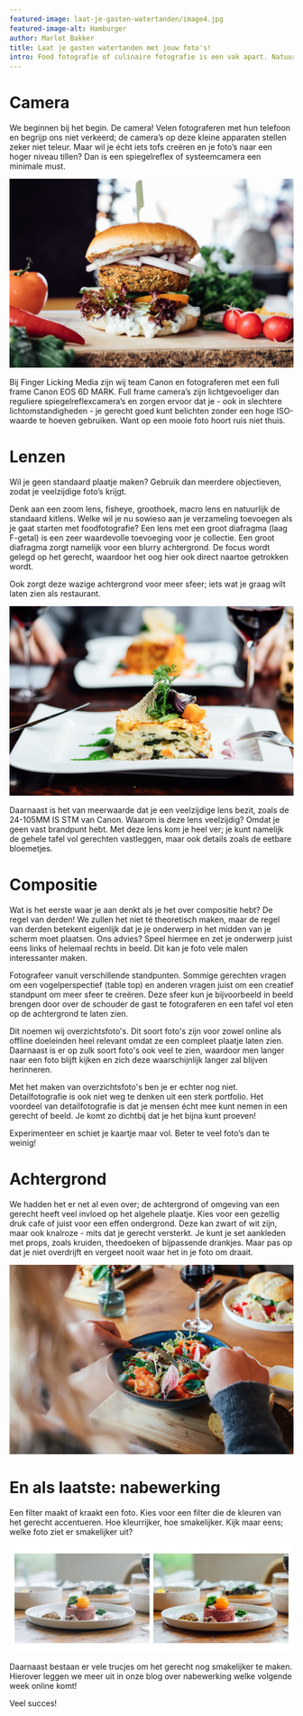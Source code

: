```yaml
---
featured-image: laat-je-gasten-watertanden/image4.jpg
featured-image-alt: Hamburger
author: Marlot Bakker
title: Laat je gasten watertanden met jouw foto's!
intro: Food fotografie of culinaire fotografie is een vak apart. Natuurlijk kunnen we allemaal een mooie foto maken van onze tosti, maar foodfotografie gaat nog veel verder dan dat. Wij delen onze tips!
---
```


# Camera
We beginnen bij het begin. De camera!
Velen fotograferen met hun telefoon en begrijp ons niet verkeerd; de camera’s op deze kleine apparaten stellen zeker niet teleur. Maar wil je écht iets tofs creëren en je foto’s naar een hoger niveau tillen? Dan is een spiegelreflex of systeemcamera een minimale must.

![Hamburger](/assets/images/blog/laat-je-gasten-watertanden/image4.jpg)

Bij Finger Licking Media zijn wij team Canon en fotograferen met een full frame Canon EOS 6D MARK. Full frame camera’s zijn lichtgevoeliger dan reguliere spiegelreflexcamera’s en zorgen ervoor dat je - ook in slechtere lichtomstandigheden - je gerecht goed kunt belichten zonder een hoge ISO-waarde te hoeven gebruiken. Want op een mooie foto hoort ruis niet thuis.

# Lenzen
Wil je geen standaard plaatje maken? Gebruik dan meerdere objectieven, zodat je veelzijdige foto’s krijgt.

Denk aan een zoom lens, fisheye, groothoek, macro lens en natuurlijk de standaard kitlens. Welke wil je nu sowieso aan je verzameling toevoegen als je gaat starten met foodfotografie?
Een lens met een groot diafragma (laag F-getal) is een zeer waardevolle toevoeging voor je collectie. Een groot diafragma zorgt namelijk voor een blurry achtergrond. De focus wordt gelegd op het gerecht, waardoor het oog hier ook direct naartoe getrokken wordt.

Ook zorgt deze wazige achtergrond voor meer sfeer; iets wat je graag wilt laten zien als restaurant.

![Gerecht met wazige achtergrond](/assets/images/blog/laat-je-gasten-watertanden/image1.jpg)

Daarnaast is het van meerwaarde dat je een veelzijdige lens bezit, zoals de 24-105MM IS STM van Canon. Waarom is deze lens veelzijdig? Omdat je geen vast brandpunt hebt. Met deze lens kom je heel ver; je kunt namelijk de gehele tafel vol gerechten vastleggen, maar ook details zoals de eetbare bloemetjes.

# Compositie
Wat is het eerste waar je aan denkt als je het over compositie hebt? De regel van derden!
We zullen het niet té theoretisch maken, maar de regel van derden betekent eigenlijk dat je je onderwerp in het midden van je scherm moet plaatsen. Ons advies? Speel hiermee en zet je onderwerp juist eens links of helemaal rechts in beeld. Dit kan je foto vele malen interessanter maken.

Fotografeer vanuit verschillende standpunten. Sommige gerechten vragen om een vogelperspectief (table top) en anderen vragen juist om een creatief standpunt om meer sfeer te creëren. Deze sfeer kun je bijvoorbeeld in beeld brengen door over de schouder de gast te fotograferen en een tafel vol eten op de achtergrond te laten zien.

Dit noemen wij overzichtsfoto's. Dit soort foto's zijn voor zowel online als offline doeleinden heel relevant omdat ze een compleet plaatje laten zien. Daarnaast is er op zulk soort foto's ook veel te zien, waardoor men langer naar een foto blijft kijken en zich deze waarschijnlijk langer zal blijven herinneren.

Met het maken van overzichtsfoto's ben je er echter nog niet. Detailfotografie is ook niet weg te denken uit een sterk portfolio. Het voordeel van detailfotografie is dat je mensen écht mee kunt nemen in een gerecht of beeld. Je komt zo dichtbij dat je het bijna kunt proeven!

Experimenteer en schiet je kaartje maar vol. Beter te veel foto’s dan te weinig!

# Achtergrond
We hadden het er net al even over; de achtergrond of omgeving van een gerecht heeft veel invloed op het algehele plaatje. Kies voor een gezellig druk cafe of juist voor een effen ondergrond. Deze kan zwart of wit zijn, maar ook knalroze - mits dat je gerecht versterkt. Je kunt je set aankleden met props, zoals kruiden, theedoeken of bijpassende drankjes. Maar pas op dat je niet overdrijft en vergeet nooit waar het in je foto om draait.

![Gerecht met gevulde foto achtergrond](/assets/images/blog/laat-je-gasten-watertanden/image5.jpg)

# En als laatste: nabewerking
Een filter maakt of kraakt een foto. Kies voor een filter die de kleuren van het gerecht accentueren. Hoe kleurrijker, hoe smakelijker. Kijk maar eens; welke foto ziet er smakelijker uit?

![Verschil met origineel en nabewerkte foto](/assets/images/blog/laat-je-gasten-watertanden/nabewerking.jpg)

Daarnaast bestaan er vele trucjes om het gerecht nog smakelijker te maken. Hierover leggen we meer uit in onze blog over nabewerking welke volgende week online komt!

Veel succes!












